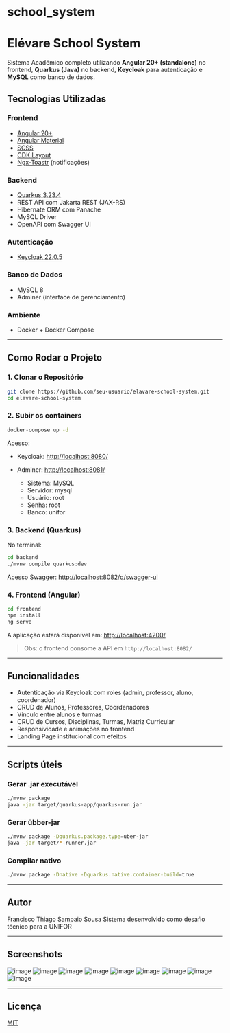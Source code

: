 # school_system
# Elévare School System

Sistema Acadêmico completo utilizando **Angular 20+ (standalone)** no frontend, **Quarkus (Java)** no backend, **Keycloak** para autenticação e **MySQL** como banco de dados.

## Tecnologias Utilizadas

### Frontend

* [Angular 20+](https://angular.io/)
* [Angular Material](https://material.angular.io/)
* [SCSS](https://sass-lang.com/)
* [CDK Layout](https://material.angular.io/cdk/layout/overview)
* [Ngx-Toastr](https://www.npmjs.com/package/ngx-toastr) (notificações)

### Backend

* [Quarkus 3.23.4](https://quarkus.io/)
* REST API com Jakarta REST (JAX-RS)
* Hibernate ORM com Panache
* MySQL Driver
* OpenAPI com Swagger UI

### Autenticação

* [Keycloak 22.0.5](https://www.keycloak.org/)

### Banco de Dados

* MySQL 8
* Adminer (interface de gerenciamento)

### Ambiente

* Docker + Docker Compose

---

## Como Rodar o Projeto

### 1. Clonar o Repositório

```bash
git clone https://github.com/seu-usuario/elavare-school-system.git
cd elavare-school-system
```

### 2. Subir os containers

```bash
docker-compose up -d
```

Acesso:

* Keycloak: [http://localhost:8080/](http://localhost:8080/)
* Adminer: [http://localhost:8081/](http://localhost:8081/)

  * Sistema: MySQL
  * Servidor: mysql
  * Usuário: root
  * Senha: root
  * Banco: unifor

### 3. Backend (Quarkus)

No terminal:

```bash
cd backend
./mvnw compile quarkus:dev
```

Acesso Swagger: [http://localhost:8082/q/swagger-ui](http://localhost:8082/q/swagger-ui)

### 4. Frontend (Angular)

```bash
cd frontend
npm install
ng serve
```

A aplicação estará disponível em: [http://localhost:4200/](http://localhost:4200/)

> Obs: o frontend consome a API em `http://localhost:8082/`

---

## Funcionalidades

* Autenticação via Keycloak com roles (admin, professor, aluno, coordenador)
* CRUD de Alunos, Professores, Coordenadores
* Vínculo entre alunos e turmas
* CRUD de Cursos, Disciplinas, Turmas, Matriz Curricular
* Responsividade e animações no frontend
* Landing Page institucional com efeitos

---

## Scripts úteis

### Gerar .jar executável

```bash
./mvnw package
java -jar target/quarkus-app/quarkus-run.jar
```

### Gerar übber-jar

```bash
./mvnw package -Dquarkus.package.type=uber-jar
java -jar target/*-runner.jar
```

### Compilar nativo

```bash
./mvnw package -Dnative -Dquarkus.native.container-build=true
```

---

## Autor

Francisco Thiago Sampaio Sousa
Sistema desenvolvido como desafio técnico para a UNIFOR

---

## Screenshots
![image](https://github.com/user-attachments/assets/1de49f36-92ee-4248-a157-15c352b32783)
![image](https://github.com/user-attachments/assets/e1991569-6448-4c50-a671-d9379f3bc3f8)
![image](https://github.com/user-attachments/assets/efe5db7c-30c5-4d0c-8f28-5f9b07179585)
![image](https://github.com/user-attachments/assets/edb4eeaf-1fb9-4141-a204-bcefb7761a4d)
![image](https://github.com/user-attachments/assets/ff17c394-5e12-4347-8ff8-82411ed0d569)
![image](https://github.com/user-attachments/assets/5989a300-172e-4f0b-9e32-0fff82559a8d)
![image](https://github.com/user-attachments/assets/08e9298e-3388-4d9f-bb88-165c963ac38c)
![image](https://github.com/user-attachments/assets/4b903926-8553-438a-9908-1e911027d6b5)
![image](https://github.com/user-attachments/assets/fc878233-e687-46bc-940c-eb5aef40db29)

---

## Licença

[MIT](LICENSE)
